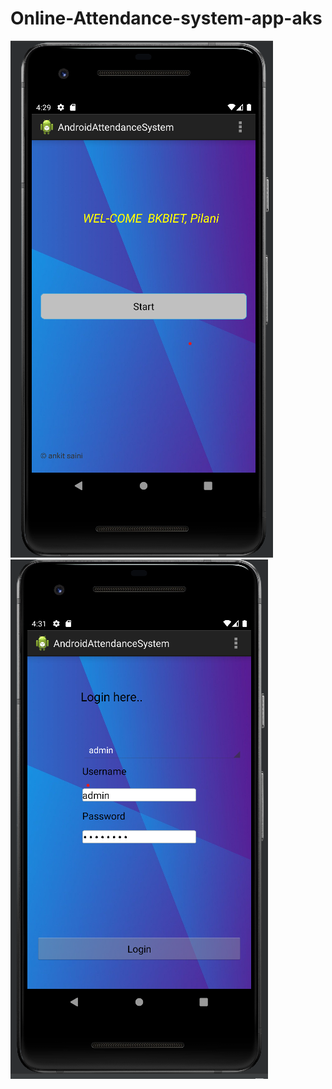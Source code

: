# Online-Attendance-system-app-aks
<img src="https://github.com/Ankitkumargh/Online-Attendance-system-app-aks/blob/main/Startpage-Attendance-system.png" alt="">
<img src="https://github.com/Ankitkumargh/Online-Attendance-system-app-aks/blob/main/loginpage-attendance-system.png" alt="">
<img src="" alt="">
<img src="" alt="">
<img src="" alt="">
<img src="" alt="">
<img src="" alt="">
<img src="" alt="">
<img src="" alt="">
<img src="" alt="">
<img src="" alt="">
